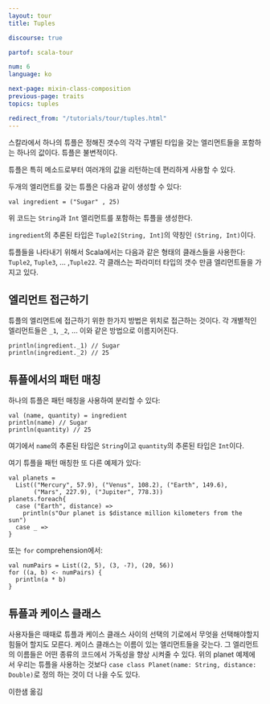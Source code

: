 ```yaml
---
layout: tour
title: Tuples

discourse: true

partof: scala-tour

num: 6
language: ko

next-page: mixin-class-composition
previous-page: traits
topics: tuples

redirect_from: "/tutorials/tour/tuples.html"
---
```


스칼라에서 하나의 튜플은 정해진 갯수의 각각 구별된 타입을 갖는 엘리먼트들을 포함하는 하나의 값이다. 튜플은 불변적이다.

튜플은 특히 메소드로부터 여러개의 값을 리턴하는데 편리하게 사용할 수 있다.

두개의 엘리먼트를 갖는 튜플은 다음과 같이 생성할 수 있다:

```tut
val ingredient = ("Sugar" , 25)
```

위 코드는 `String`과 `Int` 엘리먼트를 포함하는 튜플을 생성한다.

`ingredient`의 추론된 타입은 `Tuple2[String, Int]`의 약칭인 `(String, Int)`이다.

튜플들을 나타내기 위해서 Scala에서는 다음과 같은 형태의 클래스들을 사용한다: `Tuple2`, `Tuple3`, ... ,`Tuple22`.
각 클래스는 파라미터 타입의 갯수 만큼 엘리먼트들을 가지고 있다.

## 엘리먼트 접근하기

튜플의 엘리먼트에 접근하기 위한 한가지 방법은 위치로 접근하는 것이다. 각 개별적인 엘리먼트들은 `_1`, `_2`, ... 이와 같은 방법으로 이름지어진다.

```tut
println(ingredient._1) // Sugar
println(ingredient._2) // 25
```

## 튜플에서의 패턴 매칭

하나의 튜플은 패턴 매칭을 사용하여 분리할 수 있다:

```tut
val (name, quantity) = ingredient
println(name) // Sugar
println(quantity) // 25
```

여기에서 `name`의 추론된 타입은 `String`이고 `quantity`의 추론된 타입은 `Int`이다.

여기 튜플을 패턴 매칭한 또 다른 예제가 있다:

```tut
val planets =
  List(("Mercury", 57.9), ("Venus", 108.2), ("Earth", 149.6),
       ("Mars", 227.9), ("Jupiter", 778.3))
planets.foreach{
  case ("Earth", distance) =>
    println(s"Our planet is $distance million kilometers from the sun")
  case _ =>
}
```

또는 `for` comprehension에서:

```tut
val numPairs = List((2, 5), (3, -7), (20, 56))
for ((a, b) <- numPairs) {
  println(a * b)
}
```

## 튜플과 케이스 클래스

사용자들은 때때로 튜플과 케이스 클래스 사이의 선택의 기로에서 무엇을 선택해야할지 힘들어 할지도 모른다. 케이스 클래스는 이름이 있는 엘리먼트들을 갖는다. 그 엘리먼트의 이름들은 어떤 종류의 코드에서 가독성을 향상 시켜줄 수 있다. 위의 planet 예제에서 우리는 튜플을 사용하는 것보다 `case class Planet(name: String, distance: Double)`로 정의 하는 것이 더 나을 수도 있다.

이한샘 옮김
